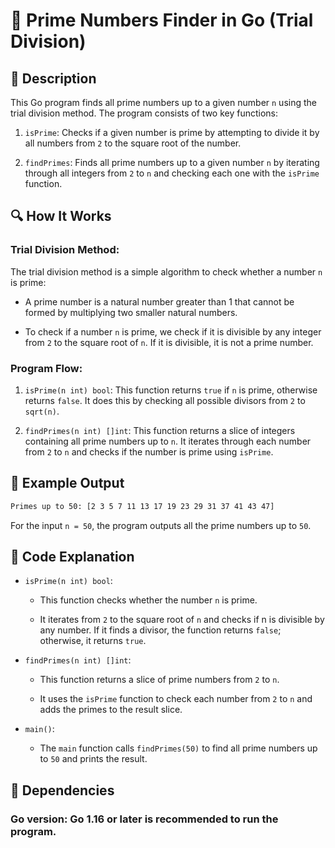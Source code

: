 # 📌 Prime Numbers Finder in Go (Trial Division)

## 🚀 Description
This Go program finds all prime numbers up to a given number `n` using the trial division method. The program consists of two key functions:

1. `isPrime`: Checks if a given number is prime by attempting to divide it by all numbers from `2` to the square root of the number.

2. `findPrimes`: Finds all prime numbers up to a given number `n` by iterating through all integers from `2` to `n` and checking each one with the `isPrime` function.

## 🔍 How It Works
### Trial Division Method:
The trial division method is a simple algorithm to check whether a number `n` is prime:

- A prime number is a natural number greater than 1 that cannot be formed by multiplying two smaller natural numbers.

- To check if a number `n` is prime, we check if it is divisible by any integer from `2` to the square root of `n`. If it is divisible, it is not a prime number.

### Program Flow:
1. `isPrime(n int) bool`: This function returns `true` if `n` is prime, otherwise returns `false`. It does this by checking all possible divisors from `2` to `sqrt(n)`.

2. `findPrimes(n int) []int`: This function returns a slice of integers containing all prime numbers up to `n`. It iterates through each number from `2` to `n` and checks if the number is prime using `isPrime`.

## 🎯 Example Output
```sh
Primes up to 50: [2 3 5 7 11 13 17 19 23 29 31 37 41 43 47]
```
For the input `n = 50`, the program outputs all the prime numbers up to `50`.

## 📝 Code Explanation
- `isPrime(n int) bool`:

   - This function checks whether the number `n` is prime.

   - It iterates from `2` to the square root of `n` and checks if n is divisible by any number. If it finds a divisor, the function returns `false`; otherwise, it returns `true`.

- `findPrimes(n int) []int`:

   - This function returns a slice of prime numbers from `2` to `n`.

   - It uses the `isPrime` function to check each number from `2` to `n` and adds the primes to the result slice.

- `main()`:

   - The `main` function calls `findPrimes(50)` to find all prime numbers up to `50` and prints the result.

## 🔧 Dependencies
### Go version: Go 1.16 or later is recommended to run the program.

